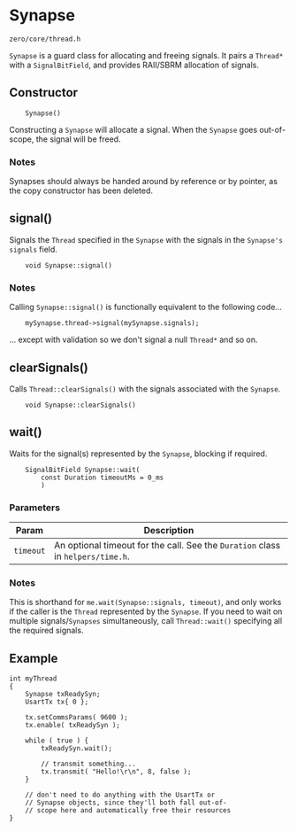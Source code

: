 # Synapse
```zero/core/thread.h```

```Synapse``` is a guard class for allocating and freeing signals. It pairs a ```Thread*``` with a ```SignalBitField```, and provides RAII/SBRM allocation of signals.

## Constructor
```
    Synapse()
```
Constructing a ```Synapse``` will allocate a signal. When the ```Synapse``` goes out-of-scope, the signal will be freed.

### Notes
Synapses should always be handed around by reference or by pointer, as the copy constructor has been deleted.

## signal()
Signals the ```Thread``` specified in the ```Synapse``` with the signals in the ```Synapse's``` ```signals``` field.
```
    void Synapse::signal()
```

### Notes
Calling ```Synapse::signal()``` is functionally equivalent to the following code...
```
    mySynapse.thread->signal(mySynapse.signals);
```
... except with validation so we don't signal a null ```Thread*``` and so on.

## clearSignals()
Calls ```Thread::clearSignals()``` with the signals associated with the ```Synapse```.
```
    void Synapse::clearSignals()
```

## wait()
Waits for the signal(s) represented by the ```Synapse```, blocking if required. 
```
    SignalBitField Synapse::wait(
        const Duration timeoutMs = 0_ms
        )
```

### Parameters
|Param|Description|
|-----|-----------|
|```timeout```|An optional timeout for the call. See the ```Duration``` class in ```helpers/time.h```.|

### Notes
This is shorthand for ```me.wait(Synapse::signals, timeout)```, and only works if the caller is the ```Thread``` represented by the ```Synapse```. If you need to wait on multiple signals/```Synapses``` simultaneously, call ```Thread::wait()``` specifying all the required signals.

## Example
```
int myThread
{
    Synapse txReadySyn;
    UsartTx tx{ 0 };

    tx.setCommsParams( 9600 );
    tx.enable( txReadySyn );

    while ( true ) {
        txReadySyn.wait();

        // transmit something...
        tx.transmit( "Hello!\r\n", 8, false );
    }

    // don't need to do anything with the UsartTx or
    // Synapse objects, since they'll both fall out-of-
    // scope here and automatically free their resources
}
```
